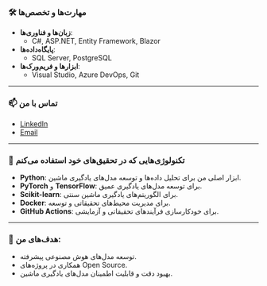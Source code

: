 <!-- شروع بخش مقدمه با تصویر پروفایل -->
<p align="center"> 

### 🛠️ مهارت‌ها و تخصص‌ها
- **زبان‌ها و فناوری‌ها**: 
  - C#, ASP.NET, Entity Framework, Blazor
- **پایگاه‌داده‌ها**: 
  - SQL Server, PostgreSQL
- **ابزارها و فریم‌ورک‌ها**: 
  - Visual Studio, Azure DevOps, Git

---

### 📫 تماس با من
- [LinkedIn](https://www.linkedin.com/in/mahdi-aghtaee-00914696/)
- [Email](mailto:mahdi.aghtaee@gmail.com)

---

### 🔧 تکنولوژی‌هایی که در تحقیق‌های خود استفاده می‌کنم
- **Python**: ابزار اصلی من برای تحلیل داده‌ها و توسعه مدل‌های یادگیری ماشین.
- **PyTorch** و **TensorFlow**: برای توسعه مدل‌های یادگیری عمیق.
- **Scikit-learn**: برای الگوریتم‌های یادگیری ماشین سنتی.
- **Docker**: برای مدیریت محیط‌های تحقیقاتی و توسعه.
- **GitHub Actions**: برای خودکارسازی فرآیندهای تحقیقاتی و آزمایشی.

---

### 🌱 هدف‌های من:
- توسعه مدل‌های هوش مصنوعی پیشرفته.
- همکاری در پروژه‌های Open Source.
- بهبود دقت و قابلیت اطمینان مدل‌های یادگیری ماشین.

